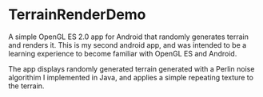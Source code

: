 # TerrainRenderDemo
A simple OpenGL ES 2.0 app for Android that randomly generates terrain and renders it. This is my second android app, and was intended to be a learning experience to become familiar with OpenGL ES and Android.

The app displays randomly generated terrain generated with a Perlin noise algorithim I implemented in Java, and applies a simple repeating texture to the terrain.
